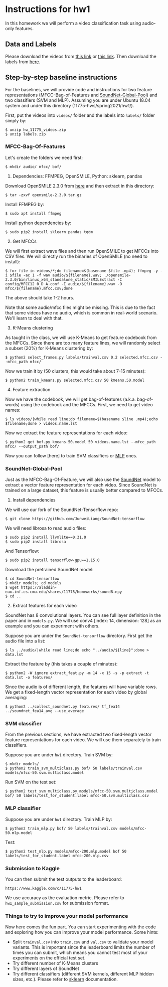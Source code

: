 # Instructions for hw1

In this homework we will perform a video classification task using audio-only features.

## Data and Labels

Please download the videos from [this link](https://drive.google.com/file/d/1Oyzv7eC0QDrg0vX3AdSXYzdsFpIsdzT-/view?usp=sharing) or [this link](https://aladdin-eax.inf.cs.cmu.edu/shares/11775/homeworks/hw_11775_videos.zip). Then download the labels from [here](https://aladdin-eax.inf.cs.cmu.edu/shares/11775/homeworks/labels.zip).

## Step-by-step baseline instructions

For the baselines, we will provide code and instructions for two feature representations (MFCC-Bag-of-Features and [SoundNet-Global-Pool](https://arxiv.org/pdf/1610.09001.pdf)) and two classifiers (SVM and MLP). Assuming you are under Ubuntu 18.04 system and under this directory (11775-hws/spring2021/hw1/).

First, put the videos into `videos/` folder and the labels into `labels/` folder simply by:
```
$ unzip hw_11775_videos.zip
$ unzip labels.zip
```

### MFCC-Bag-Of-Features

Let's create the folders we need first:
```
$ mkdir audio/ mfcc/ bof/
```

1. Dependencies: FFMPEG, OpenSMILE, Python: sklearn, pandas

Download OpenSMILE 2.3.0 from [here](https://he.audeering.com/download/opensmile-2-3-0-tar-gz/) and then extract in this directory:
```
$ tar -zxvf opensmile-2.3.0.tar.gz
```

Install FFMPEG by:
```
$ sudo apt install ffmpeg
```

Install python dependencies by:
```
$ sudo pip2 install sklearn pandas tqdm
```

2. Get MFCCs

We will first extract wave files and then run OpenSMILE to get MFCCs into CSV files. We will directly run the binaries of OpenSMILE (no need to install):
```
$ for file in videos/*;do filename=$(basename $file .mp4); ffmpeg -y -i $file -ac 1 -f wav audio/${filename}.wav; ./opensmile-2.3.0/bin/linux_x64_standalone_static/SMILExtract -C config/MFCC12_0_D_A.conf -I audio/${filename}.wav -O mfcc/${filename}.mfcc.csv;done
```
The above should take 1-2 hours.

Note that some audio/mfcc files might be missing. This is due to the fact that some videos have no audio, which is common in real-world scenario. We'll learn to deal with that.

3. K-Means clustering

As taught in the class, we will use K-Means to get feature codebook from the MFCCs. Since there are too many feature lines, we will randomly select a subset (20%) for K-Means clustering by:
```
$ python2 select_frames.py labels/trainval.csv 0.2 selected.mfcc.csv --mfcc_path mfcc/
```

Now we train it by (50 clusters, this would take about 7-15 minutes):
```
$ python2 train_kmeans.py selected.mfcc.csv 50 kmeans.50.model
```

4. Feature extraction

Now we have the codebook, we will get bag-of-features (a.k.a. bag-of-words) using the codebook and the MFCCs. First, we need to get video names:
```
$ ls videos/|while read line;do filename=$(basename $line .mp4);echo $filename;done > videos.name.lst
```


Now we extract the feature representations for each video:
```
$ python2 get_bof.py kmeans.50.model 50 videos.name.lst --mfcc_path mfcc/ --output_path bof/
```

Now you can follow [here] to train SVM classifiers or [MLP]() ones.

### SoundNet-Global-Pool

Just as the MFCC-Bag-Of-Feature, we will also use the [SoundNet](https://arxiv.org/pdf/1610.09001.pdf) model to extract a vector feature representation for each video. Since SoundNet is trained on a large dataset, this feature is usually better compared to MFCCs.

1. Install dependencies

We will use our fork of the SoundNet-Tensorflow repo:
```
$ git clone https://github.com/JunweiLiang/SoundNet-tensorflow
```

We will need librosa to read audio files:
```
$ sudo pip2 install llvmlite==0.31.0
$ sudo pip2 install librosa
```

And Tensorflow:
```
$ sudo pip2 install tensorflow-gpu==1.15.0
```

Download the pretrained SoundNet model:
```
$ cd SoundNet-tensorflow
$ mkdir models; cd models
$ wget https://aladdin-eax.inf.cs.cmu.edu/shares/11775/homeworks/sound8.npy
$ cd ..
```

2. Extract features for each video

SoundNet has 8 convolutional layers. You can see full layer definition in the paper and in `models.py`. We will use conv4 [index: 14, dimension: 128] as an example and you can experiment with others.

Suppose you are under the `SoundNet-tensorflow` directory. First get the audio file into a list:
```
$ ls ../audio/|while read line;do echo "../audio/${line}";done > data.lst
```

Extract the feature by (this takes a couple of minutes):
```
$ python2 -W ignore extract_feat.py -m 14 -x 15 -s -p extract -t data.lst -o features/
```

Since the audio is of different length, the features will have variable rows. We get a fixed-length vector representation for each video by global averaging:
```
$ python2 ../collect_soundnet.py features/ tf_fea14 ../soundnet_fea14_avg --use_average
```

### SVM classifier

From the previous sections, we have extracted two fixed-length vector feature representations for each video. We will use them separately to train classifiers.

Suppose you are under `hw1` directory. Train SVM by:
```
$ mkdir models/
$ python2 train_svm_multiclass.py bof/ 50 labels/trainval.csv models/mfcc-50.svm.multiclass.model
```

Run SVM on the test set:
```
$ python2 test_svm_multiclass.py models/mfcc-50.svm.multiclass.model bof/ 50 labels/test_for_student.label mfcc-50.svm.multiclass.csv
```

### MLP classifier

Suppose you are under `hw1` directory. Train MLP by:
```
$ python2 train_mlp.py bof/ 50 labels/trainval.csv models/mfcc-50.mlp.model
```

Test:
```
$ python2 test_mlp.py models/mfcc-200.mlp.model bof 50 labels/test_for_student.label mfcc-200.mlp.csv
```

### Submission to Kaggle

You can then submit the test outputs to the leaderboard:
```
https://www.kaggle.com/c/11775-hw1
```
We use accuracy as the evaluation metric. Please refer to `hw1_sample_submission.csv` for submission format.

### Things to try to improve your model performance

Now here comes the fun part. You can start experimenting with the code and exploring how you can improve your model performance. Some hints:

+ Split `trainval.csv` into `train.csv` and `val.csv` to validate your model variants. This is important since the leaderboard limits the number of times you can submit, which means you cannot test most of your experiments on the official test set.
+ Try different number of K-Means clusters
+ Try different layers of SoundNet
+ Try different classifiers (different SVM kernels, different MLP hidden sizes, etc.). Please refer to [sklearn](https://scikit-learn.org/stable/modules/generated/sklearn.neural_network.MLPClassifier.html#sklearn.neural_network.MLPClassifier) documentation.

